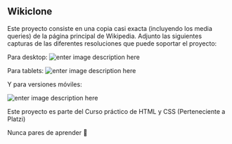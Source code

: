 ## Wikiclone
Este proyecto consiste en una copia casi exacta (incluyendo los media queries) de la página principal de Wikipedia. Adjunto las siguientes capturas de las diferentes resoluciones que puede soportar el proyecto:

Para desktop:
![enter image description here](https://static.platzi.com/media/user_upload/Web%20capture_12-1-2022_181548_127.0.0.1-1b9d5409-c596-49d2-8504-ae5d371d63a7.jpg)

Para tablets:
![enter image description here](https://static.platzi.com/media/user_upload/Web%20capture_12-1-2022_181616_127.0.0.1-9f2052cc-3207-4a8d-849e-54372396c8d3.jpg)

Y para versiones móviles:

![enter image description here](https://static.platzi.com/media/user_upload/Web%20capture_12-1-2022_181633_127.0.0.1-e8613cdc-436f-4389-bd30-73504f70eaff.jpg)

Este proyecto es parte del Curso práctico de HTML y CSS (Perteneciente a Platzi)

Nunca pares de aprender 💚